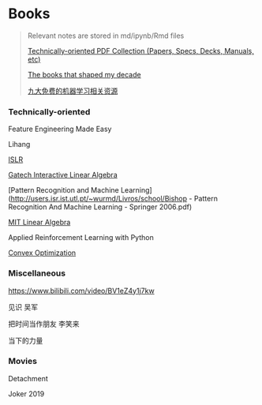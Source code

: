 # Books

> Relevant notes are stored in md/ipynb/Rmd files
>
> [Technically-oriented PDF Collection (Papers, Specs, Decks, Manuals, etc)](https://github.com/tpn/pdfs)
>
> [The books that shaped my decade](https://huyenchip.com/2019/12/28/books-that-shaped-my-decade.html)
>
> [九大免费的机器学习相关资源](https://mp.weixin.qq.com/s?__biz=MzUzMTEwODk0Ng==&mid=2247489536&idx=1&sn=00499595b1e0204b0b8751b292fc60c5&chksm=fa46dd3dcd31542bf488fced13e936c1a80d7c383fe53cad82a1f4c0c1af523725c34ab5415d&mpshare=1&scene=1&srcid=&sharer_sharetime=1577953919945&sharer_shareid=54d7b6bf73b347d381a7bff3f78b99d1&key=d2b333b7fb0e2b74aaee0caf1464640c1dcad925ccd350783d925dc8d533a9e9e8daaa336fd053b16b64291098f29532ee313a616ecc85f3b13f7e919912af545e4112322bfe384c1fe92e9130792223&ascene=1&uin=NzA3NTE3MTMz&devicetype=Windows+10&version=62070158&lang=en&exportkey=AwpGGnpLUVfBoRHUjRr2BnA%3D&pass_ticket=RjhCYX8%2BQ7Xl6PTD8rdIyfIW0nBEwVAhj%2FRezz6p4OkOZfIggHuqcuEvcUh9wBdn)



### Technically-oriented



Feature Engineering Made Easy

Lihang

[ISLR](http://faculty.marshall.usc.edu/gareth-james/ISL/)

[Gatech Interactive Linear Algebra](http://textbooks.math.gatech.edu/ila/)

[Pattern Recognition and Machine Learning](http://users.isr.ist.utl.pt/~wurmd/Livros/school/Bishop - Pattern Recognition And Machine Learning - Springer  2006.pdf)

[MIT Linear Algebra](https://ocw.mit.edu/courses/mathematics/18-06-linear-algebra-spring-2010/)





Applied Reinforcement Learning with Python

[Convex Optimization](https://web.stanford.edu/~boyd/cvxbook/bv_cvxbook.pdf)



### Miscellaneous



https://www.bilibili.com/video/BV1eZ4y1j7kw

见识 吴军

把时间当作朋友 李笑来

当下的力量



### Movies

Detachment

Joker 2019

